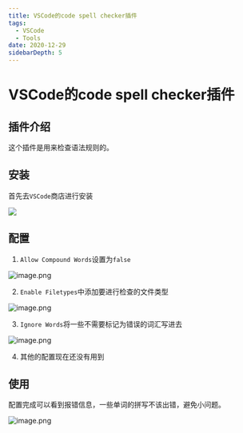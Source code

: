 ```yaml
---
title: VSCode的code spell checker插件
tags: 
  - VSCode
  - Tools
date: 2020-12-29
sidebarDepth: 5
---
```

# VSCode的code spell checker插件

## 插件介绍
这个插件是用来检查语法规则的。

## 安装
首先去`VSCode`商店进行安装

![](~@public/assets/images/tools/vscode/1.jpg)

## 配置
1.  `Allow Compound Words`设置为`false`

![image.png](~@public/assets/images/tools/vscode/2.jpg)

2. `Enable Filetypes`中添加要进行检查的文件类型

![image.png](~@public/assets/images/tools/vscode/3.jpg)

3. `Ignore Words`将一些不需要标记为错误的词汇写进去

![image.png](~@public/assets/images/tools/vscode/4.jpg)

4. 其他的配置现在还没有用到

## 使用
配置完成可以看到报错信息，一些单词的拼写不该出错，避免小问题。

![image.png](~@public/assets/images/tools/vscode/5.jpg)



